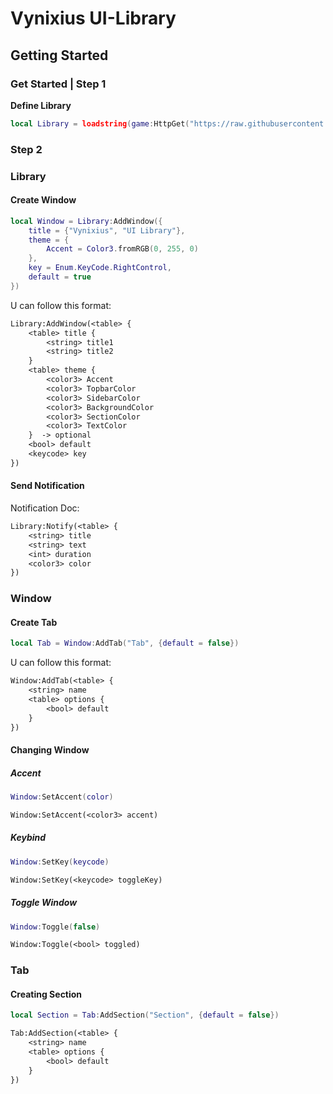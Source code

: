 # Vynixius UI-Library

## Getting Started


### Get Started | Step 1


**Define Library**

```lua
local Library = loadstring(game:HttpGet("https://raw.githubusercontent.com/RegularVynixu/UI-Libraries/main/Vynixius/Source.lua"))()
```


### Step 2

### **Library**


#### **Create Window**
```lua
local Window = Library:AddWindow({
	title = {"Vynixius", "UI Library"},
	theme = {
		Accent = Color3.fromRGB(0, 255, 0)
	},
	key = Enum.KeyCode.RightControl,
	default = true
})
```

U can follow this format:


```txt
Library:AddWindow(<table> {
    <table> title {
        <string> title1
        <string> title2
    }
    <table> theme {
        <color3> Accent
        <color3> TopbarColor
        <color3> SidebarColor
        <color3> BackgroundColor
        <color3> SectionColor
        <color3> TextColor
    }  -> optional
    <bool> default
    <keycode> key
})
```

#### **Send Notification**

Notification Doc:

```txt
Library:Notify(<table> {
    <string> title
    <string> text
    <int> duration
    <color3> color
})
```


### **Window**

#### **Create Tab**

```lua
local Tab = Window:AddTab("Tab", {default = false})
```

U can follow this format:

```txt
Window:AddTab(<table> {
    <string> name
    <table> options {
        <bool> default
    } 
})
```


#### **Changing Window**


##### **Accent**
```lua
Window:SetAccent(color)
```

```txt
Window:SetAccent(<color3> accent)
```


##### **Keybind**
```lua
Window:SetKey(keycode)
```

```txt
Window:SetKey(<keycode> toggleKey)
```



##### **Toggle Window**
```lua
Window:Toggle(false)
```

```txt
Window:Toggle(<bool> toggled)
```



### **Tab**

#### **Creating Section**

```lua
local Section = Tab:AddSection("Section", {default = false})
```

```txt
Tab:AddSection(<table> {
    <string> name
    <table> options {
        <bool> default
    }
})
```

